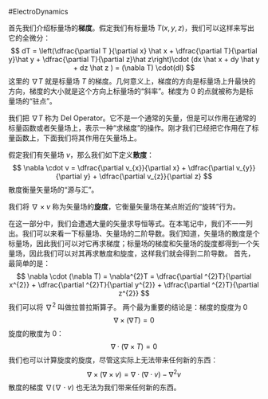 #ElectroDynamics 

首先我们介绍标量场的**梯度**。假定我们有标量场 $T(x,y,z)$，我们可以这样来写出它的全微分：
$$
dT = \left(\dfrac{\partial T }{\partial x} \hat x + \dfrac{\partial T}{\partial y}\hat y + \dfrac{\partial T}{\partial z}\hat z\right)\cdot (dx \hat x + dy \hat y  + dz \hat z ) = (\nabla T) \cdot(dl)
$$
这里的 $\nabla T$ 就是标量场 $T$ 的梯度。几何意义上，梯度的方向是标量场上升最快的方向，梯度的大小就是这个方向上标量场的“斜率”。梯度为 0 的点就被称为是标量场的“驻点”。

我们把 $\nabla T$ 称为 Del Operator。它不是一个通常的矢量，但是可以作用在通常的标量函数或者矢量场上，表示一种“求梯度”的操作。刚才我们已经把它作用在了标量函数上，下面我们将其作用在矢量场上。

假定我们有矢量场 $v$，那么我们如下定义**散度**：
$$
\nabla \cdot v  = \dfrac{\partial v_{x}}{\partial x} + \dfrac{\partial v_{y}}{\partial y} + \dfrac{\partial v_{z}}{\partial z}
$$
散度衡量矢量场的“源与汇”。

我们将 $\nabla \times v$ 称为矢量场的**旋度**，它衡量矢量场在某点附近的“旋转”行为。

在这一部分中，我们会遭遇大量的矢量求导恒等式。在本笔记中，我们不一一列出。我们可以来看一下标量场、矢量场的二阶导数。我们知道，矢量场的散度是个标量场，因此我们可以对它再求梯度；标量场的梯度和矢量场的旋度都得到一个矢量场，因此我们可以对其再求散度和旋度，这样我们就会得到二阶导数。
首先，最简单的是：
$$
\nabla \cdot (\nabla T) = \nabla^{2}T = \dfrac{\partial ^{2}T}{\partial x^{2}} + \dfrac{\partial ^{2}T}{\partial y^{2}}  + \dfrac{\partial ^{2}T}{\partial z^{2}} 
$$
我们可以将 $\nabla^{2}$ 叫做拉普拉斯算子。
两个最为重要的结论是：梯度的旋度为 0
$$
\nabla \times (\nabla T) = 0 
$$
旋度的散度为 0：
$$
\nabla \cdot (\nabla \times T) = 0
$$
我们也可以计算旋度的旋度，尽管这实际上无法带来任何新的东西：
$$
\nabla \times (\nabla \times v) = \nabla \cdot (\nabla \cdot v) - \nabla^{2}v 
$$
散度的梯度 $\nabla (\nabla \cdot v)$ 也无法为我们带来任何新的东西。

